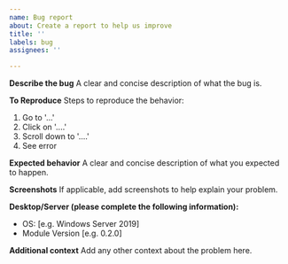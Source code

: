 ```yaml
---
name: Bug report
about: Create a report to help us improve
title: ''
labels: bug
assignees: ''

---
```


**Describe the bug**
A clear and concise description of what the bug is.

**To Reproduce**
Steps to reproduce the behavior:
1. Go to '...'
2. Click on '....'
3. Scroll down to '....'
4. See error

**Expected behavior**
A clear and concise description of what you expected to happen.

**Screenshots**
If applicable, add screenshots to help explain your problem.

**Desktop/Server (please complete the following information):**
 - OS: [e.g. Windows Server 2019]
 - Module Version [e.g. 0.2.0]

**Additional context**
Add any other context about the problem here.
